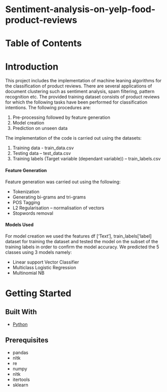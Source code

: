 # Sentiment-analysis-on-yelp-food-product-reviews
# Table of Contents
# Introduction
This project includes the implementation of machine leaning algorithms for the classification of product reviews. There are several applications of document clustering such as sentiment analysis, spam filtering, pattern recognition etc. The provided training dataset consists of product reviews for which the following tasks have been performed for classification intentions. The following procedures are:

1. Pre-processing followed by feature generation
2. Model creation
3. Prediction on unseen data

The implementation of the code is carried out using the datasets:
1. Training data - train_data.csv
2. Testing data – test_data.csv
3. Training labels (Target variable (dependant variable)) – train_labels.csv

#### Feature Generation
Feature generation was carried out using the following:
* Tokenization
* Generating bi-grams and tri-grams
* POS Tagging
* L2 Regularisation – normalisation of vectors
* Stopwords removal

#### Models Used
For model creation we used the features df [‘Text’], train_labels[‘label] dataset for training the dataset and tested the model on the subset of the training labels in order to confirm the model accuracy. We predicted the 5 classes using 3 models namely:
* Linear support Vector Classifier
* Multiclass Logistic Regression
* Multinomial NB

# Getting Started
## Built With
* [Python](https://www.python.org/downloads/)
## Prerequisites
* pandas
* nltk
* re
* numpy
* nltk
* itertools
* sklearn
